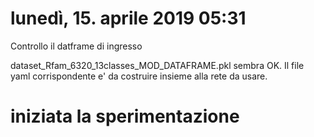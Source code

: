 
# lunedì, 15. aprile 2019 05:31 

Controllo il datframe di ingresso 

dataset_Rfam_6320_13classes_MOD_DATAFRAME.pkl sembra OK.  Il file yaml corrispondente e' da costruire insieme alla rete da usare.

# iniziata la sperimentazione 

